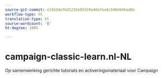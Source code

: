 ```yaml
---
source-git-commit: e15b3defbd1232e95d19e46a7ea4c508eb66ad8e
workflow-type: ht
translation-type: ht
source-wordcount: '8'
ht-degree: 100%

---
```

# campaign-classic-learn.nl-NL

Op samenwerking gerichte tutorials en activeringsmateriaal voor Campaign
